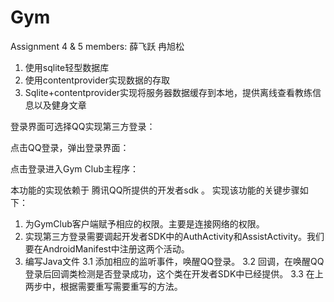 # Gym
Assignment 4 & 5
members: 薛飞跃 冉旭松

1.	使用sqlite轻型数据库
2.	使用contentprovider实现数据的存取
3.	Sqlite+contentprovider实现将服务器数据缓存到本地，提供离线查看教练信息以及健身文章


登录界面可选择QQ实现第三方登录：
 
点击QQ登录，弹出登录界面：
 
点击登录进入Gym Club主程序：
 
本功能的实现依赖于 腾讯QQ所提供的开发者sdk 。
实现该功能的关键步骤如下：
1.	为GymClub客户端赋予相应的权限。主要是连接网络的权限。
2.	实现第三方登录需要调起开发者SDK中的AuthActivity和AssistActivity。我们要在AndroidManifest中注册这两个活动。
3.	编写Java文件 
	3.1 	添加相应的监听事件，唤醒QQ登录。
	3.2	回调，在唤醒QQ登录后回调类检测是否登录成功，这个类在开发者SDK中已经提供。
	3.3	在上两步中，根据需要重写需要重写的方法。

